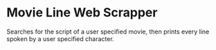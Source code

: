 # Movie Line Web Scrapper
Searches for the script of a user specified movie, then prints every line spoken by a user specified character.
